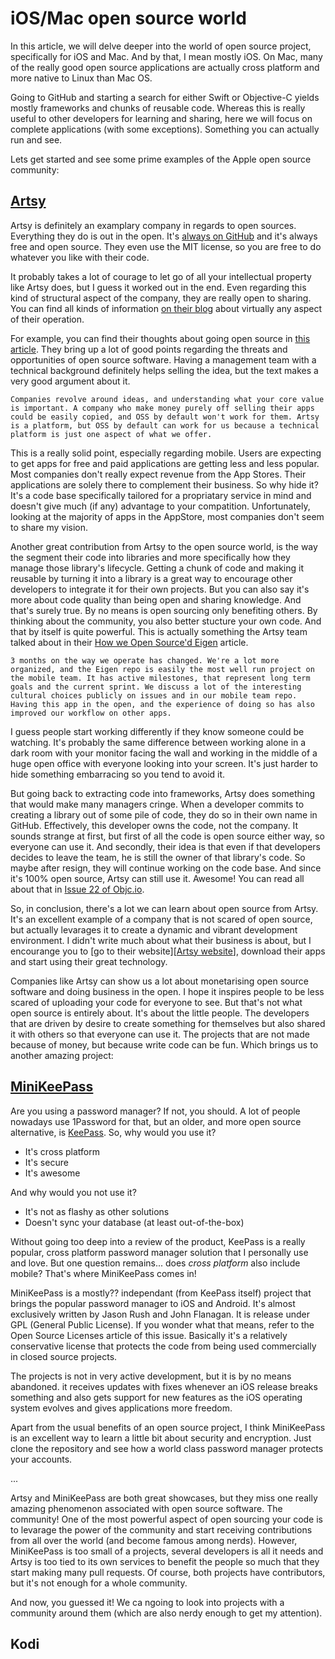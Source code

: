 # iOS/Mac open source world

In this article, we will delve deeper into the world of open source project, specifically for iOS and Mac. And by that, I mean mostly iOS. On Mac, many of the really good open source applications are actually cross platform and more native to Linux than Mac OS.

Going to GitHub and starting a search for either Swift or Objective-C yields mostly frameworks and chunks of reusable code. Whereas this is really useful to other developers for learning and sharing, here we will focus on complete applications (with some exceptions). Something you can actually run and see.

Lets get started and see some prime examples of the Apple open source community:

## [Artsy][Artsy website]

Artsy is definitely an examplary company in regards to open sources. Everything they do is out in the open. It's [always on GitHub][Artsy GitHub] and it's always free and open source. They even use the MIT license, so you are free to do whatever you like with their code. 

It probably takes a lot of courage to let go of all your intellectual property like Artsy does, but I guess it worked out in the end. Even regarding this kind of structural aspect of the company, they are really open to sharing. You can find all kinds of information [on their blog][Artsy blog] about virtually any aspect of their operation.

For example, you can find their thoughts about going open source in [this article][OSS expectations article]. They bring up a lot of good points regarding the threats and opportunities of open source software. Having a management team with a technical background definitely helps selling the idea, but the text makes a very good argument about it. 

```
Companies revolve around ideas, and understanding what your core value is important. A company who make money purely off selling their apps could be easily copied, and OSS by default won't work for them. Artsy is a platform, but OSS by default can work for us because a technical platform is just one aspect of what we offer.
```

This is a really solid point, especially regarding mobile. Users are expecting to get apps for free and paid applications are getting less and less popular. Most companies don't really expect revenue from the App Stores. Their applications are solely there to complement their business. So why hide it? It's a code base specifically tailored for a propriatary service in mind and doesn't give much (if any) advantage to your compatition. Unfortunately, looking at the majority of apps in the AppStore, most companies don't seem to share my vision.

Another great contribution from Artsy to the open source world, is the way the segment their code into libraries and more specifically how they manage those library's lifecycle. Getting a chunk of code and making it reusable by turning it into a library is a great way to encourage other developers to integrate it for their own projects. But you can also say it's more about code quality than being open and sharing knowledge. And that's surely true. By no means is open sourcing only benefiting others. By thinking about the community, you also better stucture your own code. And that by itself is quite powerful. This is actually something the Artsy team talked about in their [How we Open Source'd Eigen][How we Open Source'd Eigen post] article.

```
3 months on the way we operate has changed. We're a lot more organized, and the Eigen repo is easily the most well run project on the mobile team. It has active milestones, that represent long term goals and the current sprint. We discuss a lot of the interesting cultural choices publicly on issues and in our mobile team repo. Having this app in the open, and the experience of doing so has also improved our workflow on other apps.
```

I guess people start working differently if they know someone could be watching. It's probably the same difference between working alone in a dark room with your monitor facing the wall and working in the middle of a huge open office with everyone looking into your screen. It's just harder to hide something embarracing so you tend to avoid it.

But going back to extracting code into frameworks, Artsy does something that would make many managers cringe. When a developer commits to creating a library out of some pile of code, they do so in their own name in GitHub. Effectively, this developer owns the code, not the company. It sounds strange at first, but first of all the code is open source either way, so everyone can use it. And secondly, their idea is that even if that developers decides to leave the team, he is still the owner of that library's code. So maybe after resign, they will continue working on the code base. And since it's 100% open source, Artsy can still use it. Awesome! You can read all about that in [Issue 22  of Objc.io][Code at scale artsy article].

So, in conclusion, there's a lot we can learn about open source from Artsy. It's an excellent example of a company that is not scared of open source, but actually levarages it to create a dynamic and vibrant development environment. I didn't write much about what their business is about, but I encourange you to [go to their website][[Artsy website]], download their apps and start using their great technology.

Companies like Artsy can show us a lot about monetarising open source software and doing business in the open. I hope it inspires people to be less scared of uploading your code for everyone to see. But that's not what open source is entirely about. It's about the little people. The developers that are driven by desire to create something for themselves but also shared it with others so that everyone can use it. The projects that are not made because of money, but because write code can be fun. Which brings us to another amazing project:

## [MiniKeePass][MiniKeePass GitHub]

Are you using a password manager? If not, you should. A lot of people nowadays use 1Password for that, but an older, and more open source alternative, is [KeePass][KeePass website]. So, why would you use it?
* It's cross platform
* It's secure
* It's awesome

And why would you not use it?
* It's not as flashy as other solutions
* Doesn't sync your database (at least out-of-the-box)

Without going too deep into a review of the product, KeePass is a really popular, cross platform password manager solution that I personally use and love. But one question remains... does *cross platform* also include mobile? That's where MiniKeePass comes in!

MiniKeePass is a mostly?? independant (from KeePass itself) project that brings the popular password manager to iOS and Android. It's almost exclusively written by Jason Rush and John Flanagan. It is release under GPL (General Public License). If you wonder what that means, refer to the Open Source Licenses article of this issue. Basically it's a relatively conservative license that protects the code from being used commercially in closed source projects.

The projects is not in very active development, but it is by no means abandoned. it receives updates with fixes whenever an iOS release breaks something and also gets support for new features as the iOS operating system evolves and gives applications more freedom.

Apart from the usual benefits of an open source project, I think MiniKeePass is an excellent way to learn a little bit about security and encryption. Just clone the repository and see how a world class password manager protects your accounts.

...

Artsy and MiniKeePass are both great showcases, but they miss one really amazing phenomenon associated with open source software. The community! One of the most powerful aspect of open sourcing your code is to levarage the power of the community and start receiving contributions from all over the world (and become famous among nerds). However, MiniKeePass is too small of a projects, several developers is all it needs and Artsy is too tied to its own services to benefit the people so much that they start making many pull requests. Of course, both projects have contributors, but it's not enough for a whole community.

And now, you guessed it! We ca ngoing to look into projects with a community around them (which are also nerdy enough to get my attention).

## Kodi


[Artsy website]: https://www.artsy.net
[Artsy GitHub]: https://github.com/artsy
[OSS expectations article]: http://artsy.github.io/blog/2016/01/13/OSS-Expectations/
[Artsy blog]: http://artsy.github.io
[How we Open Source'd Eigen post]: http://artsy.github.io/blog/2015/04/28/how-we-open-sourced-eigen/
[Code at scale artsy article]: https://www.objc.io/issues/22-scale/artsy/
[MiniKeePass GitHub]: https://github.com/MiniKeePass/MiniKeePass
[KeePass website]: http://keepass.info